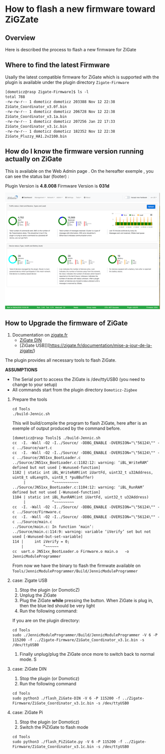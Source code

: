 # How to flash a new firmware toward ZiGZate

## Overview

Here is described the process to flash a new firmware for ZiGate

## Where to find the latest Firmware

Usally the latest compatible firmware for ZiGate which is supported with the plugin is available under the plugin directory `Zigate-Firmware`

```
[domoticz@rasp Zigate-Firmware]$ ls -l
total 788
-rw-rw-r-- 1 domoticz domoticz 203388 Nov 12 22:38 ZiGate_Coordinator_v3.0f.bin
-rw-rw-r-- 1 domoticz domoticz 206728 Nov 12 22:38 ZiGate_Coordinator_v3.1a.bin
-rw-rw-r-- 1 domoticz domoticz 207256 Jan 22 17:33 ZiGate_Coordinator_v3.1c.bin
-rw-rw-r-- 1 domoticz domoticz 182352 Nov 12 22:38 ZiGate_Pluzzy_HA1.2v2100.bin
```

## How do I know the firmware version running actually on ZiGate

This is available on the Web Admin page . On the hereafter exemple , you can see the status bar (footer) :

Plugin Version is __4.8.008__
Firmware Version is __031d__

![Dashboard](../Images/Dashboard.png)

## How to Upgrade the firmware of ZiGate

1. Documentation on [zigate.fr](https://zigate.fr)
   * [ZiGate DIN](https://zigate.fr/documentation/mise-a-jour-de-la-zigate-din/)
   * [ZiGate USB]](https://zigate.fr/documentation/mise-a-jour-de-la-zigate/)


The plugin provides all necessary tools to flash ZiGate.

__ASSUMPTIONS__

* The Serial port to access the ZiGate is /dev/ttyUSB0 (you need to change to your setup)
* All commands start from the plugin directory `Domoticz-Zigbee`


1. Prepare the tools

   ```
   cd Tools
   ./build-Jennic.sh
   ```

   This will build/compile the program to flash ZiGate, here after is an exemple of output produced by the command before.

   ```
   [domoticz@rasp Tools]$ ./build-Jennic.sh
   cc  -I. -Wall -O2 -I../Source/ -DDBG_ENABLE -DVERSION="\"56124\"" -c ../Source/uart.c
   cc  -I. -Wall -O2 -I../Source/ -DDBG_ENABLE -DVERSION="\"56124\"" -c ../Source/JN51xx_BootLoader.c
   ../Source/JN51xx_BootLoader.c:1182:12: warning: ‘iBL_WriteRAM’ defined but not used [-Wunused-function]
   1182 | static int iBL_WriteRAM(int iUartFd, uint32_t u32Address, uint8_t u8Length, uint8_t *pu8Buffer)
        |            ^~~~~~~~~~~~
   ../Source/JN51xx_BootLoader.c:1104:12: warning: ‘iBL_RunRAM’ defined but not used [-Wunused-function]
   1104 | static int iBL_RunRAM(int iUartFd, uint32_t u32Address)
        |            ^~~~~~~~~~
   cc  -I. -Wall -O2 -I../Source/ -DDBG_ENABLE -DVERSION="\"56124\"" -c ../Source/Firmware.c
   cc  -I. -Wall -O2 -I../Source/ -DDBG_ENABLE -DVERSION="\"56124\"" -c ../Source/main.c
   ../Source/main.c: In function ‘main’:
   ../Source/main.c:114:9: warning: variable ‘iVerify’ set but not used [-Wunused-but-set-variable]
   114 |     int iVerify = 0;
       |         ^~~~~~~
   cc  uart.o JN51xx_BootLoader.o Firmware.o main.o   -o JennicModuleProgrammer

   ```

   From now we have the binary to flash the firmwate available on `Tools/JennicModuleProgrammer/Build/JennicModuleProgrammer`



1. case: Zigate USB

   1. Stop the plugin (or DomoticZ)
   1. Unplug the ZiGate
   1. Plug the ZiGate __while__ pressing the button. When ZiGate is plug in, then the blue led should be very light
   1. Run the following command:

   If you are on the plugin directory:

   ```
   cd Tools
   sudo ./JennicModuleProgrammer/Build/JennicModuleProgrammer -V 6 -P 115200 -f ../Zigate-Firmware/ZiGate_Coordinator_v3.1c.bin -s /dev/ttyUSB0
   ```

   1. Finally unplug/plug the ZiGate once more to switch back to normal mode.
S
1. case: ZiGate DIN

   1. Stop the plugin (or Domoticz)
   1. Run the following command

   ```
   cd Tools
   sudo python3 ./flash_ZiGate-DIN -V 6 -P 115200 -f ../Zigate-Firmware/ZiGate_Coordinator_v3.1c.bin -s /dev/ttyUSB0
   ```


1. case: ZiGate Pi

   1. Stop the plugin (or Domoticz)
   1. Switch the PiZiGate to flash mode

   ```
   cd Tools
   sudo python3 ./flash_PiZiGate.py -V 6 -P 115200 -f ../Zigate-Firmware/ZiGate_Coordinator_v3.1c.bin -s /dev/ttyUSB0
   ```
